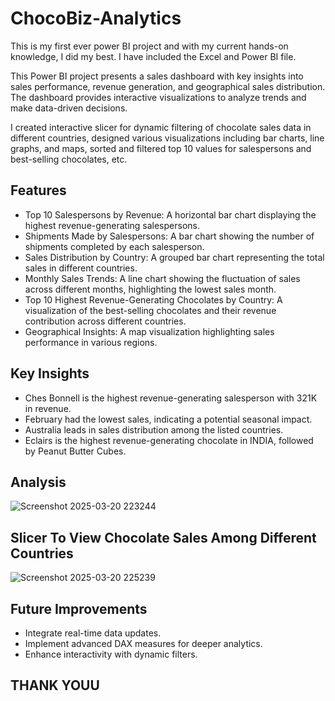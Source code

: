 # ChocoBiz-Analytics
This is my first ever power BI project and with my current hands-on knowledge, I did my best. I have included the Excel and Power BI file.

This Power BI project presents a sales dashboard with key insights into sales performance, revenue generation, and geographical sales distribution. The dashboard provides interactive visualizations to analyze trends and make data-driven decisions.

I created interactive slicer for dynamic filtering of chocolate sales data in different countries, designed various visualizations including bar charts, line graphs, and maps, sorted and filtered top 10 values for salespersons and best-selling chocolates, etc.

## Features
- Top 10 Salespersons by Revenue: A horizontal bar chart displaying the highest revenue-generating salespersons.
- Shipments Made by Salespersons: A bar chart showing the number of shipments completed by each salesperson.
- Sales Distribution by Country: A grouped bar chart representing the total sales in different countries.
- Monthly Sales Trends: A line chart showing the fluctuation of sales across different months, highlighting the lowest sales month.
- Top 10 Highest Revenue-Generating Chocolates by Country: A visualization of the best-selling chocolates and their revenue contribution across different countries.
- Geographical Insights: A map visualization highlighting sales performance in various regions.

## Key Insights
- Ches Bonnell is the highest revenue-generating salesperson with 321K in revenue.
- February had the lowest sales, indicating a potential seasonal impact.
- Australia leads in sales distribution among the listed countries.
- Eclairs is the highest revenue-generating chocolate in INDIA, followed by Peanut Butter Cubes.

Analysis
-
![Screenshot 2025-03-20 223244](https://github.com/user-attachments/assets/e8bb9cc0-b5fd-41ac-bf29-f2fee1470ad6)

Slicer To View Chocolate Sales Among Different Countries
-
![Screenshot 2025-03-20 225239](https://github.com/user-attachments/assets/f2dd88fc-fcb7-4999-8d73-e469d33dbcfe)


## Future Improvements
- Integrate real-time data updates.
- Implement advanced DAX measures for deeper analytics.
- Enhance interactivity with dynamic filters.

## THANK YOUU
